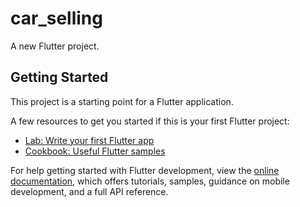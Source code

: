 # car_selling


<!-- Graduation-Project-Diploma-car_selling

Student 
1- Mohamed Ismail   status    Activities Work
2- Mostafa Mahmoud  status   Activities Work
3- Mostafa Atta     status   Not Work
4- Amal Ali         status   Not Work
5-Mayar Tahoun      status   Not Work
6- Simon            status   Not Work -->




A new Flutter project.

## Getting Started

This project is a starting point for a Flutter application.

A few resources to get you started if this is your first Flutter project:

- [Lab: Write your first Flutter app](https://docs.flutter.dev/get-started/codelab)
- [Cookbook: Useful Flutter samples](https://docs.flutter.dev/cookbook)

For help getting started with Flutter development, view the
[online documentation](https://docs.flutter.dev/), which offers tutorials,
samples, guidance on mobile development, and a full API reference.
